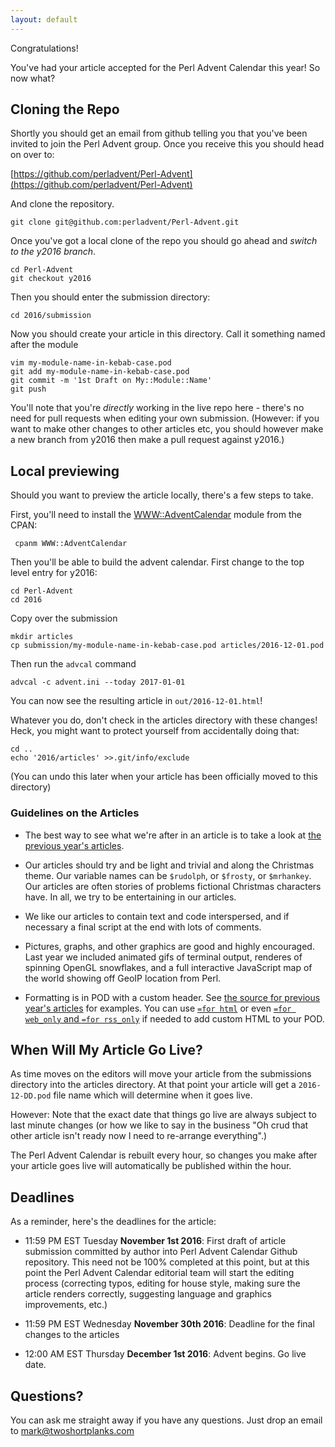 ```yaml
---
layout: default
---
```

Congratulations!

You've had your article accepted for the Perl Advent Calendar this year!  So
now what?

## Cloning the Repo

Shortly you should get an email from github telling you that you've been invited
to join the Perl Advent group.  Once you receive this you should head on over
to:

[https://github.com/perladvent/Perl-Advent](https://github.com/perladvent/Perl-Advent)

And clone the repository.

    git clone git@github.com:perladvent/Perl-Advent.git

Once you've got a local clone of the repo you should go ahead and *switch to the
y2016 branch*.

    cd Perl-Advent
    git checkout y2016

Then you should enter the submission directory:

    cd 2016/submission

Now you should create your article in this directory.  Call it something
named after the module

    vim my-module-name-in-kebab-case.pod
    git add my-module-name-in-kebab-case.pod
    git commit -m '1st Draft on My::Module::Name'
    git push

You'll note that you're *directly* working in the live repo here - there's no
need for pull requests when editing your own submission. (However: if you want
to make other changes to other articles etc, you should however make a new
branch from y2016 then make a pull request against y2016.)

## Local previewing

Should you want to preview the article locally, there's a few steps to take.

First, you'll need to install the [WWW::AdventCalendar](https://metacpan.org/pod/WWW::AdventCalendar)
module from the CPAN:

     cpanm WWW::AdventCalendar

Then you'll be able to build the advent calendar.  First change to the top
level entry for y2016:

    cd Perl-Advent
    cd 2016

Copy over the submission

    mkdir articles
    cp submission/my-module-name-in-kebab-case.pod articles/2016-12-01.pod

Then run the `advcal` command

    advcal -c advent.ini --today 2017-01-01

You can now see the resulting article in `out/2016-12-01.html`!

Whatever you do, don't check in the articles directory with these changes!
Heck, you might want to protect yourself from accidentally doing that:

    cd ..
    echo '2016/articles' >>.git/info/exclude

(You can undo this later when your article has been officially moved to this
directory)

### Guidelines on the Articles ###

- The best way to see what we're after in an article is to take a look at
  [the previous year's articles](http://www.perladvent.org/2015/).

- Our articles should try and be light and trivial and along the Christmas theme.  Our variable names can be `$rudolph`, or `$frosty`, or `$mrhankey`.  Our articles
are often stories of problems fictional Christmas characters have.  In all, we
try to be entertaining in our articles.

- We like our articles to contain text and code interspersed, and if necessary a final script at the end with lots of comments.

- Pictures, graphs, and other graphics are good and highly encouraged.  Last year we included animated gifs of terminal output, renderes of spinning OpenGL snowflakes, and a full interactive JavaScript map of the world showing off GeoIP location from Perl.

- Formatting is in POD with a custom header.  See [the source for previous year's articles](https://github.com/perladvent/Perl-Advent/tree/master/2015/articles) for examples.  You can use [`=for html`](https://github.com/perladvent/Perl-Advent/blame/master/2015/articles/2015-12-02.pod#L75) or even [`=for web_only` and `=for rss_only`](https://github.com/perladvent/Perl-Advent/blame/master/2015/articles/2015-12-01.pod#L7) if needed to add custom HTML to your POD.

## When Will My Article Go Live?

As time moves on the editors will move your article from the submissions
directory into the articles directory.  At that point your article will get a
`2016-12-DD.pod` file name which will determine when it goes live.

However: Note that the exact date that things go live are always subject to
last minute changes (or how we like to say in the business "Oh crud that other
article isn't ready now I need to re-arrange everything".)

The Perl Advent Calendar is rebuilt every hour, so changes you make after your
article goes live will automatically be published within the hour.

## Deadlines

As a reminder, here's the deadlines for the article:

* 11:59 PM EST Tuesday **November 1st 2016**: First draft of article submission
  committed by author into Perl Advent Calendar Github repository.  This need
  not be 100% completed at this point, but at this point the Perl Advent
  Calendar editorial team will start the editing process (correcting typos,
  editing for house style, making sure the article renders correctly, suggesting
  language and graphics improvements, etc.)

* 11:59 PM EST Wednesday **November 30th 2016**: Deadline for the final changes
  to the articles

* 12:00 AM EST Thursday **December 1st 2016**: Advent begins.  Go live date.

## Questions?

You can ask me straight away if you have any questions.  Just drop an email
to [mark@twoshortplanks.com](mailto:mark@twoshotplanks.com)
